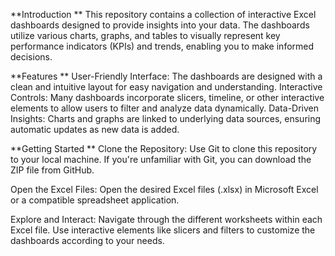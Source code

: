 
**Introduction
**
This repository contains a collection of interactive Excel dashboards designed to provide insights into your data. The dashboards utilize various charts, graphs, and tables to visually represent key performance indicators (KPIs) and trends, enabling you to make informed decisions.

**Features
**
User-Friendly Interface: The dashboards are designed with a clean and intuitive layout for easy navigation and understanding.
Interactive Controls: Many dashboards incorporate slicers, timeline, or other interactive elements to allow users to filter and analyze data dynamically.
Data-Driven Insights: Charts and graphs are linked to underlying data sources, ensuring automatic updates as new data is added.

**Getting Started
**
Clone the Repository: Use Git to clone this repository to your local machine. If you're unfamiliar with Git, you can download the ZIP file from GitHub.

Open the Excel Files: Open the desired Excel files (.xlsx) in Microsoft Excel or a compatible spreadsheet application.

Explore and Interact: Navigate through the different worksheets within each Excel file. Use interactive elements like slicers and filters to customize the dashboards according to your needs.
